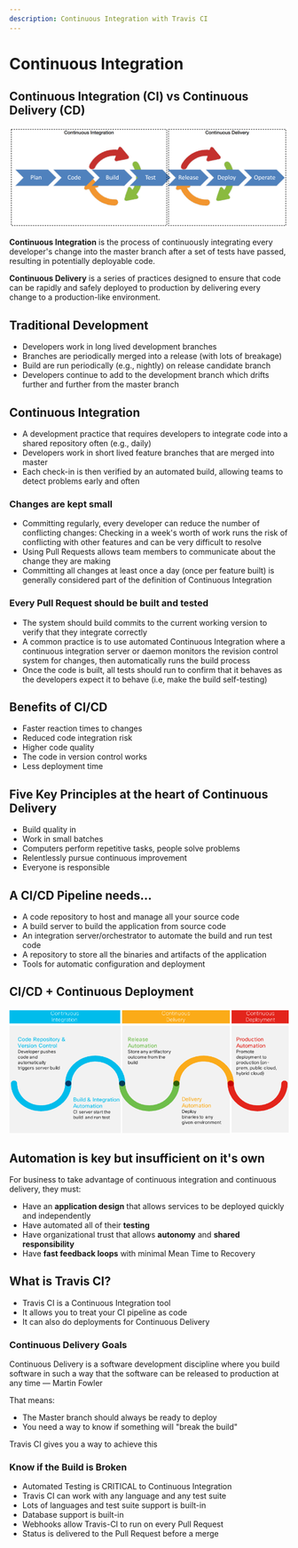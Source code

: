 ```yaml
---
description: Continuous Integration with Travis CI
---
```


# Continuous Integration

## Continuous Integration (CI) vs Continuous Delivery (CD)

![CI/CD process](.gitbook/assets/simple-ci-cd-process.png)

**Continuous Integration** is the process of continuously integrating every
developer's change into the master branch after a set of tests have passed,
resulting in potentially deployable code.

**Continuous Delivery** is a series of practices designed to ensure that code
can be rapidly and safely deployed to production by delivering every change to a
production-like environment.

## Traditional Development

- Developers work in long lived development branches
- Branches are periodically merged into a release (with lots of breakage)
- Build are run periodically (e.g., nightly) on release candidate branch
- Developers continue to add to the development branch which drifts further and
  further from the master branch

## Continuous Integration

- A development practice that requires developers to integrate code into a
  shared repository often (e.g., daily)
- Developers work in short lived feature branches that are merged into master
- Each check-in is then verified by an automated build, allowing teams to detect
  problems early and often

### Changes are kept small

- Committing regularly, every developer can reduce the number of conflicting
  changes: Checking in a week's worth of work runs the risk of conflicting with
  other features and can be very difficult to resolve
- Using Pull Requests allows team members to communicate about the change they
  are making
- Committing all changes at least once a day (once per feature built) is
  generally considered part of the definition of Continuous Integration

### Every Pull Request should be built and tested

- The system should build commits to the current working version to verify that
  they integrate correctly
- A common practice is to use automated Continuous Integration where a
  continuous integration server or daemon monitors the revision control system
  for changes, then automatically runs the build process
- Once the code is built, all tests should run to confirm that it behaves as the
  developers expect it to behave (i.e, make the build self-testing)

## Benefits of CI/CD

- Faster reaction times to changes
- Reduced code integration risk
- Higher code quality
- The code in version control works
- Less deployment time

## Five Key Principles at the heart of Continuous Delivery

- Build quality in
- Work in small batches
- Computers perform repetitive tasks, people solve problems
- Relentlessly pursue continuous improvement
- Everyone is responsible

## A CI/CD Pipeline needs...

- A code repository to host and manage all your source code
- A build server to build the application from source code
- An integration server/orchestrator to automate the build and run test code
- A repository to store all the binaries and artifacts of the application
- Tools for automatic configuration and deployment

## CI/CD + Continuous Deployment

![CI/CD + Continuous Deployment](.gitbook/assets/ci-cd-plus-cd-process.png)

## Automation is key but insufficient on it's own

For business to take advantage of continuous integration and continuous
delivery, they must:

- Have an **application design** that allows services to be deployed quickly and
  independently
- Have automated all of their **testing**
- Have organizational trust that allows **autonomy** and **shared
  responsibility**
- Have **fast feedback loops** with minimal Mean Time to Recovery

## What is Travis CI?

- Travis CI is a Continuous Integration tool
- It allows you to treat your CI pipeline as code
- It can also do deployments for Continuous Delivery

### Continuous Delivery Goals

Continuous Delivery is a software development discipline where you build
software in such a way that the software can be released to production at any
time — Martin Fowler

That means:

- The Master branch should always be ready to deploy
- You need a way to know if something will "break the build"

Travis CI gives you a way to achieve this

### Know if the Build is Broken

- Automated Testing is CRITICAL to Continuous Integration
- Travis CI can work with any language and any test suite
- Lots of languages and test suite support is built-in
- Database support is built-in
- Webhooks allow Travis-CI to run on every Pull Request
- Status is delivered to the Pull Request before a merge
